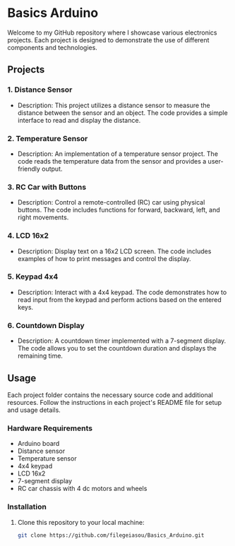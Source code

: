 # Basics Arduino


Welcome to my GitHub repository where I showcase various electronics projects. Each project is designed to demonstrate the use of different components and technologies.

## Projects

### 1. Distance Sensor
- Description: This project utilizes a distance sensor to measure the distance between the sensor and an object. The code provides a simple interface to read and display the distance.

### 2. Temperature Sensor
- Description: An implementation of a temperature sensor project. The code reads the temperature data from the sensor and provides a user-friendly output.

### 3. RC Car with Buttons
- Description: Control a remote-controlled (RC) car using physical buttons. The code includes functions for forward, backward, left, and right movements.

### 4. LCD 16x2
- Description: Display text on a 16x2 LCD screen. The code includes examples of how to print messages and control the display.

### 5. Keypad 4x4
- Description: Interact with a 4x4 keypad. The code demonstrates how to read input from the keypad and perform actions based on the entered keys.

### 6. Countdown Display
- Description: A countdown timer implemented with a 7-segment display. The code allows you to set the countdown duration and displays the remaining time.

## Usage
Each project folder contains the necessary source code and additional resources. Follow the instructions in each project's README file for setup and usage details.

### Hardware Requirements

- Arduino board
- Distance sensor
- Temperature sensor
- 4x4 keypad
- LCD 16x2
- 7-segment display
- RC car chassis with 4 dc motors and wheels

### Installation

1. Clone this repository to your local machine:

   ```bash
   git clone https://github.com/filegeiasou/Basics_Arduino.git
